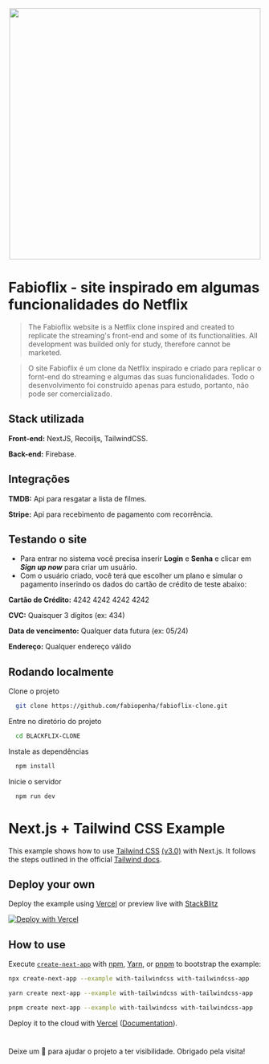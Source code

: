 <div align="center">
  <img src="https://user-images.githubusercontent.com/79230189/188796392-530ee1d5-1cc5-48ca-9c7f-c6c7634ede6a.png" width="500"/>
</div>


# Fabioflix - site inspirado em algumas funcionalidades do Netflix

> The Fabioflix website is a Netflix clone inspired and created to replicate the streaming's front-end and some of its functionalities. All development was builded only for study, therefore cannot be marketed.

> O site Fabioflix é um clone da Netflix inspirado e criado para replicar o fornt-end do streaming e algumas das suas funcionalidades. Todo o desenvolvimento foi construído apenas para estudo, portanto, não pode ser comercializado.

## Stack utilizada

**Front-end:** NextJS, Recoiljs, TailwindCSS.

**Back-end:** Firebase.

## Integrações

**TMDB:** Api para resgatar a lista de filmes.

**Stripe:** Api para recebimento de pagamento com recorrência.


## Testando o site

 - Para entrar no sistema você precisa inserir **Login** e **Senha** e clicar em **_Sign up now_** para criar um usuário.
 - Com o usuário criado, você terá que escolher um plano e simular o pagamento inserindo os dados do cartão de crédito de teste abaixo:
  
  **Cartão de Crédito:** 4242 4242 4242 4242
  
  **CVC:** Quaisquer 3 dígitos (ex: 434)
  
  **Data de vencimento:** Qualquer data futura (ex: 05/24)
  
  **Endereço:** Qualquer endereço válido


## Rodando localmente

Clone o projeto

```bash
  git clone https://github.com/fabiopenha/fabioflix-clone.git
```

Entre no diretório do projeto

```bash
  cd BLACKFLIX-CLONE
```

Instale as dependências

```bash
  npm install
```

Inicie o servidor

```bash
  npm run dev
```


# Next.js + Tailwind CSS Example

This example shows how to use [Tailwind CSS](https://tailwindcss.com/) [(v3.0)](https://tailwindcss.com/blog/tailwindcss-v3) with Next.js. It follows the steps outlined in the official [Tailwind docs](https://tailwindcss.com/docs/guides/nextjs).

## Deploy your own

Deploy the example using [Vercel](https://vercel.com?utm_source=github&utm_medium=readme&utm_campaign=next-example) or preview live with [StackBlitz](https://stackblitz.com/github/vercel/next.js/tree/canary/examples/with-tailwindcss)

[![Deploy with Vercel](https://vercel.com/button)](https://vercel.com/new/git/external?repository-url=https://github.com/vercel/next.js/tree/canary/examples/with-tailwindcss&project-name=with-tailwindcss&repository-name=with-tailwindcss)

## How to use

Execute [`create-next-app`](https://github.com/vercel/next.js/tree/canary/packages/create-next-app) with [npm](https://docs.npmjs.com/cli/init), [Yarn](https://yarnpkg.com/lang/en/docs/cli/create/), or [pnpm](https://pnpm.io) to bootstrap the example:

```bash
npx create-next-app --example with-tailwindcss with-tailwindcss-app
```

```bash
yarn create next-app --example with-tailwindcss with-tailwindcss-app
```

```bash
pnpm create next-app --example with-tailwindcss with-tailwindcss-app
```

Deploy it to the cloud with [Vercel](https://vercel.com/new?utm_source=github&utm_medium=readme&utm_campaign=next-example) ([Documentation](https://nextjs.org/docs/deployment)).

#

Deixe um :star2: para ajudar o projeto a ter visibilidade. Obrigado pela visita!
